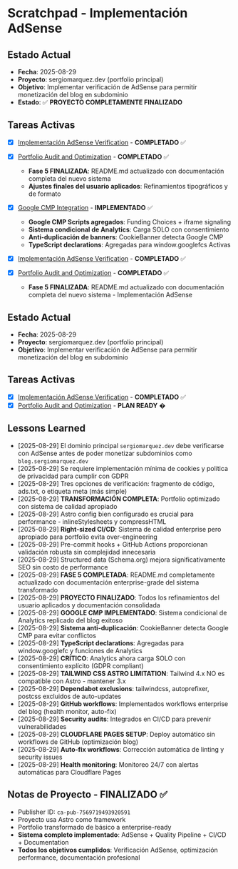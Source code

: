 # Scratchpad - Implementación AdSense

## Estado Actual

- **Fecha**: 2025-08-29
- **Proyecto**: sergiomarquez.dev (portfolio principal)
- **Objetivo**: Implementar verificación de AdSense para permitir monetización del blog en subdominio
- **Estado**: ✅ **PROYECTO COMPLETAMENTE FINALIZADO**

## Tareas Activas

- [x] [Implementación AdSense Verification](./implementation-plan/adsense-verification.md) - **COMPLETADO** ✅
- [x] [Portfolio Audit and Optimization](./implementation-plan/portfolio-audit.md) - **COMPLETADO** ✅
  - **Fase 5 FINALIZADA**: README.md actualizado con documentación completa del nuevo sistema
  - **Ajustes finales del usuario aplicados**: Refinamientos tipográficos y de formato
- [x] [Google CMP Integration](./google-cmp-integration-guide-for-dev.md) - **IMPLEMENTADO** ✅
  - **Google CMP Scripts agregados**: Funding Choices + iframe signaling
  - **Sistema condicional de Analytics**: Carga SOLO con consentimiento
  - **Anti-duplicación de banners**: CookieBanner detecta Google CMP
  - **TypeScript declarations**: Agregadas para window.googlefcs Activas

- [x] [Implementación AdSense Verification](./implementation-plan/adsense-verification.md) - **COMPLETADO** ✅
- [x] [Portfolio Audit and Optimization](./implementation-plan/portfolio-audit.md) - **COMPLETADO** ✅
  - **Fase 5 FINALIZADA**: README.md actualizado con documentación completa del nuevo sistema - Implementación AdSense

## Estado Actual

- **Fecha**: 2025-08-29
- **Proyecto**: sergiomarquez.dev (portfolio principal)
- **Objetivo**: Implementar verificación de AdSense para permitir monetización del blog en subdominio

## Tareas Activas

- [x] [Implementación AdSense Verification](./implementation-plan/adsense-verification.md) - **COMPLETADO** ✅
- [x] [Portfolio Audit and Optimization](./implementation-plan/portfolio-audit.md) - **PLAN READY** �

## Lessons Learned

- [2025-08-29] El dominio principal `sergiomarquez.dev` debe verificarse con AdSense antes de poder monetizar subdominios como `blog.sergiomarquez.dev`
- [2025-08-29] Se requiere implementación mínima de cookies y política de privacidad para cumplir con GDPR
- [2025-08-29] Tres opciones de verificación: fragmento de código, ads.txt, o etiqueta meta (más simple)
- [2025-08-29] **TRANSFORMACIÓN COMPLETA**: Portfolio optimizado con sistema de calidad apropiado
- [2025-08-29] Astro config bien configurado es crucial para performance - inlineStylesheets y compressHTML
- [2025-08-29] **Right-sized CI/CD**: Sistema de calidad enterprise pero apropiado para portfolio evita over-engineering
- [2025-08-29] Pre-commit hooks + GitHub Actions proporcionan validación robusta sin complejidad innecesaria
- [2025-08-29] Structured data (Schema.org) mejora significativamente SEO sin costo de performance
- [2025-08-29] **FASE 5 COMPLETADA**: README.md completamente actualizado con documentación enterprise-grade del sistema transformado
- [2025-08-29] **PROYECTO FINALIZADO**: Todos los refinamientos del usuario aplicados y documentación consolidada
- [2025-08-29] **GOOGLE CMP IMPLEMENTADO**: Sistema condicional de Analytics replicado del blog exitoso
- [2025-08-29] **Sistema anti-duplicación**: CookieBanner detecta Google CMP para evitar conflictos
- [2025-08-29] **TypeScript declarations**: Agregadas para window.googlefc y funciones de Analytics
- [2025-08-29] **CRÍTICO**: Analytics ahora carga SOLO con consentimiento explícito (GDPR compliant)
- [2025-08-29] **TAILWIND CSS ASTRO LIMITATION**: Tailwind 4.x NO es compatible con Astro - mantener 3.x
- [2025-08-29] **Dependabot exclusions**: tailwindcss, autoprefixer, postcss excluidos de auto-updates
- [2025-08-29] **GitHub workflows**: Implementados workflows enterprise del blog (health monitor, auto-fix)
- [2025-08-29] **Security audits**: Integrados en CI/CD para prevenir vulnerabilidades
- [2025-08-29] **CLOUDFLARE PAGES SETUP**: Deploy automático sin workflows de GitHub (optimización blog)
- [2025-08-29] **Auto-fix workflows**: Corrección automática de linting y security issues
- [2025-08-29] **Health monitoring**: Monitoreo 24/7 con alertas automáticas para Cloudflare Pages

## Notas de Proyecto - FINALIZADO ✅

- Publisher ID: `ca-pub-7569719493920591`
- Proyecto usa Astro como framework
- Portfolio transformado de básico a enterprise-ready
- **Sistema completo implementado**: AdSense + Quality Pipeline + CI/CD + Documentation
- **Todos los objetivos cumplidos**: Verificación AdSense, optimización performance, documentación profesional

